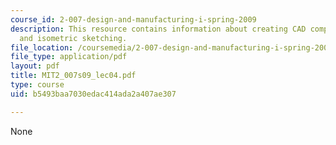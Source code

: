 ```yaml
---
course_id: 2-007-design-and-manufacturing-i-spring-2009
description: This resource contains information about creating CAD components 1, terminology
  and isometric sketching.
file_location: /coursemedia/2-007-design-and-manufacturing-i-spring-2009/b5493baa7030edac414ada2a407ae307_MIT2_007s09_lec04.pdf
file_type: application/pdf
layout: pdf
title: MIT2_007s09_lec04.pdf
type: course
uid: b5493baa7030edac414ada2a407ae307

---
```

None
